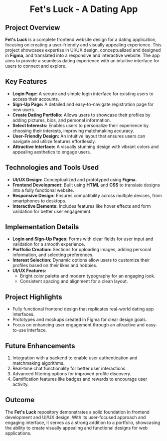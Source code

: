   <h1 style="text-align: center;">Fet's Luck - A Dating App</h1>

  <h2>Project Overview</h2>
    <p><b>Fet's Luck</b> is a complete frontend website design for a dating application, focusing on creating a user-friendly and visually appealing experience. This project showcases expertise in UI/UX design, conceptualized and designed in <b>Figma</b>, and translated into a responsive and interactive website. The app aims to provide a seamless dating experience with an intuitive interface for users to connect and explore.</p>
    <h2>Key Features</h2>
    <ul>
        <li><b>Login Page:</b> A secure and simple login interface for existing users to access their accounts.</li>
        <li><b>Sign-Up Page:</b> A detailed and easy-to-navigate registration page for new users.</li>
        <li><b>Create Dating Portfolio:</b> Allows users to showcase their profiles by adding pictures, bios, and personal information.</li>
        <li><b>Select Interests:</b> Enables users to personalize their experience by choosing their interests, improving matchmaking accuracy.</li>
        <li><b>User-Friendly Design:</b> An intuitive layout that ensures users can navigate and utilize features effortlessly.</li>
        <li><b>Attractive Interface:</b> A visually stunning design with vibrant colors and appealing aesthetics to engage users.</li>
    </ul>
    <h2>Technologies and Tools Used</h2>
    <ul>
        <li><b>UI/UX Design:</b> Conceptualized and prototyped using <b>Figma</b>.</li>
        <li><b>Frontend Development:</b> Built using <b>HTML</b> and <b>CSS</b> to translate designs into a fully functional website.</li>
        <li><b>Responsive Design:</b> Ensures compatibility across multiple devices, from smartphones to desktops.</li>
        <li><b>Interactive Elements:</b> Includes features like hover effects and form validation for better user engagement.</li>
    </ul>

  <h2>Implementation Details</h2>
    <ul>
        <li><b>Login and Sign-Up Pages:</b> Forms with clear fields for user input and validation for a smooth experience.</li>
        <li><b>Portfolio Creation:</b> Sections for uploading images, adding personal information, and selecting preferences.</li>
        <li><b>Interest Selection:</b> Dynamic options allow users to customize their profiles based on their likes and hobbies.</li>
        <li><b>UI/UX Features:</b>
            <ul>
                <li>Bright color palette and modern typography for an engaging look.</li>
                <li>Consistent spacing and alignment for a clean layout.</li>
            </ul>
        </li>
    </ul>

  <h2>Project Highlights</h2>
    <ul>
        <li>Fully functional frontend design that replicates real-world dating app interfaces.</li>
        <li>Prototypes and mockups created in Figma for clear design goals.</li>
        <li>Focus on enhancing user engagement through an attractive and easy-to-use interface.</li>
    </ul>
    <h2>Future Enhancements</h2>
    <ol>
        <li>Integration with a backend to enable user authentication and matchmaking algorithms.</li>
        <li>Real-time chat functionality for better user interactions.</li>
        <li>Advanced filtering options for improved profile discovery.</li>
        <li>Gamification features like badges and rewards to encourage user activity.</li>
    </ol>
    <h2>Outcome</h2>
    <p>The <b>Fet's Luck</b> repository demonstrates a solid foundation in frontend development and UI/UX design. With its user-focused approach and engaging interface, it serves as a strong addition to a portfolio, showcasing the ability to create visually appealing and functional designs for web applications.</p>
</body>
</html>


